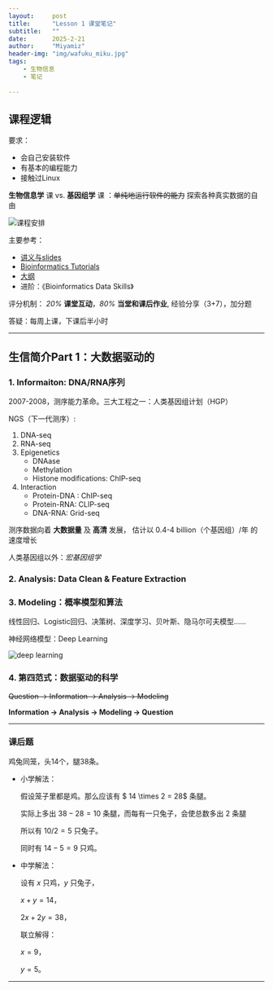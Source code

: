 ```yaml
---
layout:     post
title:      "Lesson 1 课堂笔记"
subtitle:   ""
date:       2025-2-21
author:     "Miyamiz"
header-img: "img/wafuku_miku.jpg"
tags:
    - 生物信息
    - 笔记
    
---
```


##  课程逻辑

要求：
- 会自己安装软件
- 有基本的编程能力
- 接触过Linux

**生物信息学** 课 vs. **基因组学** 课 ：~~单纯地运行软件的能力~~ 探索各种真实数据的自由

![课程安排]()

主要参考：
- [讲义与slides](https://cloud.tsinghua.edu.cn/d/dcbb0944631a4291b34c/?p=%2F&mode=list)
- [Bioinformatics Tutorials](https://book.ncrnalab.org)
- [大纲](https://365.kdocs.cn/l/caAbfIt5y8Fk)
- 进阶：《Bioinformatics Data Skills》

评分机制：
*20%* **课堂互动**，*80%* **当堂和课后作业**, 经验分享（3+7），加分题

答疑：每周上课，下课后半小时

---

##  生信简介Part 1：大数据驱动的


### 1. Informaiton: DNA/RNA序列
2007-2008，测序能力革命。三大工程之一：人类基因组计划（HGP）

NGS（下一代测序）:

1. DNA-seq
2. RNA-seq
3. Epigenetics
    - DNAase
    - Methylation
    - Histone modifications: ChIP-seq
4. Interaction
    - Protein-DNA : ChIP-seq
    - Protein-RNA: CLIP-seq 
    - DNA-RNA: Grid-seq

测序数据向着 **大数据量** 及 **高清** 发展，
估计以 0.4-4 billion（个基因组）/年 的速度增长

人类基因组以外：*宏基因组学*

### 2. Analysis: Data Clean & Feature Extraction

### 3. Modeling：概率模型和算法

线性回归、Logistic回归、决策树、深度学习、贝叶斯、隐马尔可夫模型......

神经网络模型：Deep Learning

![deep learning]()

### 4. 第四范式：数据驱动的科学
~~Question -> Information -> Analysis -> Modeling~~

**Information -> Analysis -> Modeling -> Question**

---
### 课后题
鸡兔同笼，头14个，腿38条。

- 小学解法：

    假设笼子里都是鸡。那么应该有
    $ 14 \times 2 = 28$ 条腿。
    
    实际上多出 $38 - 28 = 10$ 条腿，而每有一只兔子，会使总数多出 $2$ 条腿

    所以有 $10 / 2 = 5$ 只兔子。

    同时有 $14 - 5 = 9$ 只鸡。

- 中学解法：

    设有 $x$ 只鸡，$y$ 只兔子，
    

    $x + y = 14$，
    
    $2x + 2y = 38$，
    
   联立解得：

    $x = 9$，
    
    $y = 5$。

---
